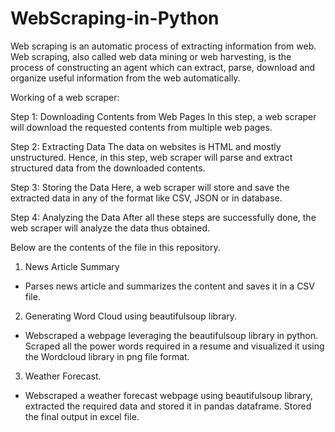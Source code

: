 # WebScraping-in-Python
Web scraping is an automatic process of extracting information from web. Web scraping, also called web data mining or web harvesting, is the process of constructing an agent which can extract, parse, download and organize useful information from the web automatically. 

Working of a web scraper: 

Step 1: Downloading Contents from Web Pages
In this step, a web scraper will download the requested contents from multiple web pages.

Step 2: Extracting Data
The data on websites is HTML and mostly unstructured. Hence, in this step, web scraper will parse and extract structured data from the downloaded contents.

Step 3: Storing the Data
Here, a web scraper will store and save the extracted data in any of the format like CSV, JSON or in database.

Step 4: Analyzing the Data
After all these steps are successfully done, the web scraper will analyze the data thus obtained.

 Below are the contents of the file in this repository.
1. News Article Summary
- Parses news article and summarizes the content and saves it in a CSV file.

2. Generating Word Cloud using beautifulsoup library.
- Webscraped a webpage leveraging the beautifulsoup library in python. Scraped all the power words required in a resume and visualized it using the Wordcloud library in png file format.

3. Weather Forecast.
- Webscraped a weather forecast webpage using beautifulsoup library, extracted the required data and stored it in pandas dataframe. Stored the final output in excel file.
